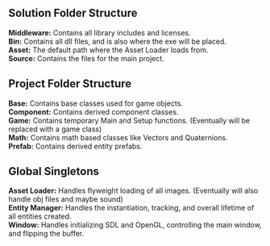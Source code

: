 ## Solution Folder Structure
**Middleware:** Contains all library includes and licenses.  
**Bin:** Contains all dll files, and is also where the exe will be placed.  
**Asset:** The default path where the Asset Loader loads from.  
**Source:** Contains the files for the main project.  

## Project Folder Structure
**Base:** Contains base classes used for game objects.  
**Component:** Contains derived component classes.  
**Game:** Contains temporary Main and Setup functions. (Eventually will be replaced with a game class)  
**Math:** Contains math based classes like Vectors and Quaternions.  
**Prefab:** Contains derived entity prefabs.  

## Global Singletons
**Asset Loader:** Handles flyweight loading of all images. (Eventually will also handle obj files and maybe sound)  
**Entity Manager:** Handles the instantiation, tracking, and overall lifetime of all entities created.  
**Window:** Handles initializing SDL and OpenGL, controlling the main window, and flipping the buffer.  